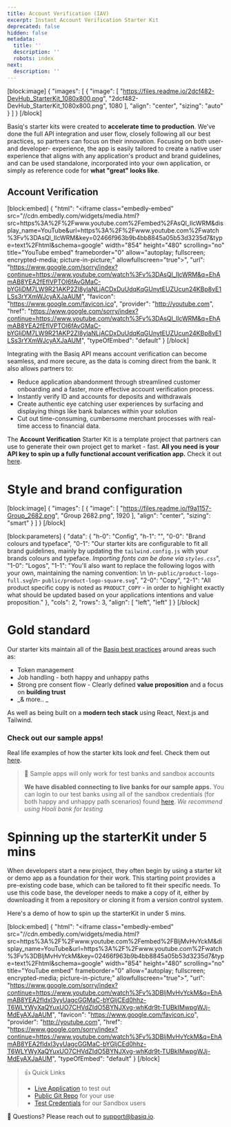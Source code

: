 ```yaml
---
title: Account Verification (IAV)
excerpt: Instant Account Verification Starter Kit
deprecated: false
hidden: false
metadata:
  title: ''
  description: ''
  robots: index
next:
  description: ''
---
```

[block:image]
{
  "images": [
    {
      "image": [
        "https://files.readme.io/2dcf482-DevHub_StarterKit_1080x800.png",
        "2dcf482-DevHub_StarterKit_1080x800.png",
        1080
      ],
      "align": "center",
      "sizing": "auto"
    }
  ]
}
[/block]


Basiq's starter kits were created to **accelerate time to production**. We’ve done the full API integration and user flow, closely following all our best practices, so partners can focus on their innovation. Focusing on both user- and developer- experience, the app is easily tailored to create a native user experience that aligns with any application's product and brand guidelines, and can be used standalone, incorporated into your own application, or simply as reference code for **what "great" looks like**. 

## Account Verification

[block:embed]
{
  "html": "<iframe class=\"embedly-embed\" src=\"//cdn.embedly.com/widgets/media.html?src=https%3A%2F%2Fwww.youtube.com%2Fembed%2FAsQl_IlcWRM&display_name=YouTube&url=https%3A%2F%2Fwww.youtube.com%2Fwatch%3Fv%3DAsQl_IlcWRM&key=02466f963b9b4bb8845a05b53d3235d7&type=text%2Fhtml&schema=google\" width=\"854\" height=\"480\" scrolling=\"no\" title=\"YouTube embed\" frameborder=\"0\" allow=\"autoplay; fullscreen; encrypted-media; picture-in-picture;\" allowfullscreen=\"true\"></iframe>",
  "url": "https://www.google.com/sorry/index?continue=https://www.youtube.com/watch%3Fv%3DAsQl_IlcWRM&q=EhAmAB8YEA2fEflVPTOI6fAvGMaC-bYGIjDM7LW9R21AKP2Zl8ylaNLjACDxDuUdqKqGUnytEUZUcun24KBp8vE1LSs3rYXmWJcyAXJaAUM",
  "favicon": "https://www.google.com/favicon.ico",
  "provider": "http://youtube.com",
  "href": "https://www.google.com/sorry/index?continue=https://www.youtube.com/watch%3Fv%3DAsQl_IlcWRM&q=EhAmAB8YEA2fEflVPTOI6fAvGMaC-bYGIjDM7LW9R21AKP2Zl8ylaNLjACDxDuUdqKqGUnytEUZUcun24KBp8vE1LSs3rYXmWJcyAXJaAUM",
  "typeOfEmbed": "default"
}
[/block]


Integrating with the Basiq API means account verification can become seamless, and more secure, as the data is coming direct from the bank. It also allows partners to: 

- Reduce application abandonment through streamlined customer onboarding and a faster, more effective account verification process.
- Instantly verify ID and accounts for deposits and withdrawals
- Create authentic eye catching user experiences by surfacing and displaying things like bank balances within your solution
- Cut out time-consuming, cumbersome merchant processes with real-time access to financial data. 

The **Account Verification** Starter Kit is a template project that partners can use to generate their own project  get to market - fast. **All you need is your API key to spin up a fully functional account verification app.** Check it out [here](https://github.com/basiqio/account-verification-API-v3.0). 

# Style and brand configuration

[block:image]
{
  "images": [
    {
      "image": [
        "https://files.readme.io/f9a1157-Group_2682.png",
        "Group 2682.png",
        1920
      ],
      "align": "center",
      "sizing": "smart"
    }
  ]
}
[/block]


[block:parameters]
{
  "data": {
    "h-0": "Config",
    "h-1": "",
    "0-0": "Brand colours and typeface",
    "0-1": "Our starter kits are configurable to fit all brand guidelines, mainly by updating the `tailwind.config.js` with your brands colours and typeface. _Importing fonts can be done via `styles.css`_",
    "1-0": "Logos",
    "1-1": "You'll also want to replace the following logos with your own, maintaining the naming convention:  \n  \n- `public/product-logo-full.svg`\n- `public/product-logo-square.svg`",
    "2-0": "Copy",
    "2-1": "All product specific copy is noted as `PRODUCT_COPY` - in order to highlight exactly what should be updated based on your applications intentions and value proposition."
  },
  "cols": 2,
  "rows": 3,
  "align": [
    "left",
    "left"
  ]
}
[/block]


# Gold standard

Our starter kits maintain all of the [Basiq best practices](https://api.basiq.io/docs/best-practices) around areas such as: 

- Token management
- Job handling - both happy and unhappy paths
- Strong pre consent flow - Clearly defined **value proposition** and a focus on **building trust**
- _& more.. _

As well as being built on a **modern tech stack** using React, Next.js and Tailwind. 

### Check out our sample apps!

Real life examples of how the starter kits look _and_ feel. Check them out [here](https://av-demo.basiq.io/). 

> 📘 Sample apps will only work for test banks and sandbox accounts
> 
> **We have disabled connecting to live banks for our sample apps.** You can login to our test banks using all of the sandbox credentials (for both happy and unhappy path scenarios) found [here](https://api.basiq.io/reference/testing#unhappy-path-test-users). _We recommend using Hooli bank for testing_

# Spinning up the starterKit **under 5 mins**

When developers start a new project, they often begin by using a starter kit or demo app as a foundation for their work. This starting point provides a pre-existing code base, which can be tailored to fit their specific needs. To use this code base, the developer needs to make a copy of it, either by downloading it from a repository or cloning it from a version control system. 

Here's a demo of how to spin up the starterKit in under 5 mins. 

[block:embed]
{
  "html": "<iframe class=\"embedly-embed\" src=\"//cdn.embedly.com/widgets/media.html?src=https%3A%2F%2Fwww.youtube.com%2Fembed%2FBljMvHvYckM&display_name=YouTube&url=https%3A%2F%2Fwww.youtube.com%2Fwatch%3Fv%3DBljMvHvYckM&key=02466f963b9b4bb8845a05b53d3235d7&type=text%2Fhtml&schema=google\" width=\"854\" height=\"480\" scrolling=\"no\" title=\"YouTube embed\" frameborder=\"0\" allow=\"autoplay; fullscreen; encrypted-media; picture-in-picture;\" allowfullscreen=\"true\"></iframe>",
  "url": "https://www.google.com/sorry/index?continue=https://www.youtube.com/watch%3Fv%3DBljMvHvYckM&q=EhAmAB8YEA2fIdxl3yyUagcGGMaC-bYGIjCEd0hhz-T6WLYWyXaQYuxUO7CHVdZIdO5BYNJXvg-whKdr9t-TUBkIMwpgWJj-MdEyAXJaAUM",
  "favicon": "https://www.google.com/favicon.ico",
  "provider": "http://youtube.com",
  "href": "https://www.google.com/sorry/index?continue=https://www.youtube.com/watch%3Fv%3DBljMvHvYckM&q=EhAmAB8YEA2fIdxl3yyUagcGGMaC-bYGIjCEd0hhz-T6WLYWyXaQYuxUO7CHVdZIdO5BYNJXvg-whKdr9t-TUBkIMwpgWJj-MdEyAXJaAUM",
  "typeOfEmbed": "default"
}
[/block]


> 👍 Quick Links
> 
> - [Live Application](https://av-demo.basiq.io/) to test out
> - [Public Git Repo](https://github.com/basiqio/account-verification-API-v3.0) for your use
> - [Test Credentials](https://api.basiq.io/reference/testing) for our Sandbox users

:wrench: Questions? Please reach out to [support@basiq.io](mailto:support@basiq.io).